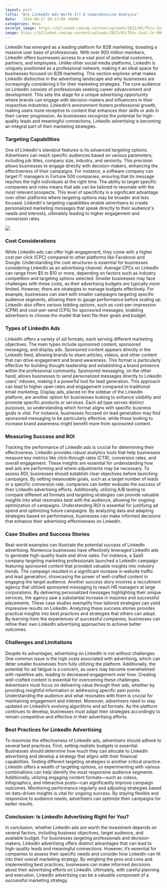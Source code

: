 ```yaml
---
layout: post
title: "Are LinkedIn Ads Worth It? A Comprehensive Analysis"
date:   2024-08-27 09:13:08 +0000
categories: News
excerpt_image: https://b2linked.com/wp-content/uploads/2023/02/This-Just-In-980x513.png
image: https://b2linked.com/wp-content/uploads/2023/02/This-Just-In-980x513.png
---
```


LinkedIn has emerged as a leading platform for B2B marketing, boasting a massive user base of professionals. With over 900 million members, LinkedIn offers businesses access to a vast pool of potential customers, partners, and employees. Unlike other social media platforms, LinkedIn is uniquely positioned as a professional network, making it an ideal space for businesses focused on B2B marketing. This section explores what makes LinkedIn distinctive in the advertising landscape and why businesses are increasingly considering it for their marketing strategies.
The core audience on LinkedIn consists of professionals seeking career advancement and development. This sets the stage for a unique advertising opportunity where brands can engage with decision-makers and influencers in their respective industries. LinkedIn’s environment fosters professional growth, making users more receptive to content that enhances their skills or aids in their career progression. As businesses recognize the potential for high-quality leads and meaningful connections, LinkedIn advertising is becoming an integral part of their marketing strategies.
### Targeting Capabilities
One of LinkedIn's standout features is its advanced targeting options. Advertisers can reach specific audiences based on various parameters, including job titles, company size, industry, and seniority. This precision allows businesses to engage directly with decision-makers, enhancing the effectiveness of their campaigns. For instance, a software company can target IT managers in Fortune 500 companies, ensuring that its message reaches the right individuals at the right time.
The ability to target specific companies and roles means that ads can be tailored to resonate with the most relevant prospects. This level of specificity is a significant advantage over other platforms where targeting options may be broader and less focused. LinkedIn's targeting capabilities enable advertisers to create personalized marketing messages that speak directly to their audience's needs and interests, ultimately leading to higher engagement and conversion rates.

![](https://b2linked.com/wp-content/uploads/2023/02/This-Just-In-980x513.png)
### Cost Considerations
While LinkedIn ads can offer high engagement, they come with a higher cost per click (CPC) compared to other platforms like Facebook and Google. Understanding the cost structures is essential for businesses considering LinkedIn as an advertising channel. Average CPCs on LinkedIn can range from $5 to $10 or more, depending on factors such as industry competition and targeting options selected.
Smaller businesses may face challenges with these costs, as their advertising budgets are typically more limited. However, there are strategies to manage budgets effectively. For example, businesses can start with smaller campaigns targeting specific audience segments, allowing them to gauge performance before scaling up. LinkedIn also offers various bidding options, such as cost-per-impression (CPM) and cost-per-send (CPS) for sponsored messages, enabling advertisers to choose the model that best fits their goals and budget.
### Types of LinkedIn Ads
LinkedIn offers a variety of ad formats, each serving different marketing objectives. The main types include sponsored content, sponsored messaging, and display ads. Sponsored content appears directly in the LinkedIn feed, allowing brands to share articles, videos, and other content that can drive engagement and brand awareness. This format is particularly effective for building thought leadership and establishing a brand presence within the professional community.
Sponsored messaging, on the other hand, allows businesses to send personalized messages directly to LinkedIn users' inboxes, making it a powerful tool for lead generation. This approach can lead to higher open rates and engagement compared to traditional email marketing. Display ads, placed on the sidebar of the LinkedIn platform, are another option for businesses looking to enhance visibility and promote specific products or services.
Each ad type serves distinct purposes, so understanding which format aligns with specific business goals is vital. For instance, businesses focused on lead generation may find sponsored messaging to be particularly effective, while those looking to increase brand awareness might benefit more from sponsored content.
### Measuring Success and ROI
Tracking the performance of LinkedIn ads is crucial for determining their effectiveness. LinkedIn provides robust analytics tools that help businesses measure key metrics like click-through rates (CTR), conversion rates, and overall engagement. These insights are essential for understanding how well ads are performing and where adjustments may be necessary.
To assess ROI, businesses should establish clear objectives before launching campaigns. By setting measurable goals, such as a target number of leads or a specific conversion rate, companies can better evaluate the success of their LinkedIn advertising efforts. Additionally, utilizing A/B testing to compare different ad formats and targeting strategies can provide valuable insights into what resonates best with the audience, allowing for ongoing optimization of campaigns.
Understanding ROI is essential for justifying ad spend and optimizing future campaigns. By analyzing data and adapting strategies based on performance, businesses can make informed decisions that enhance their advertising effectiveness on LinkedIn.
### Case Studies and Success Stories
Real-world examples can illustrate the potential success of LinkedIn advertising. Numerous businesses have effectively leveraged LinkedIn ads to generate high-quality leads and drive sales. For instance, a SaaS company targeting marketing professionals launched a LinkedIn campaign featuring sponsored content that provided valuable insights into industry trends. The campaign resulted in a significant increase in website traffic and lead generation, showcasing the power of well-crafted content in engaging the target audience.
Another success story involves a recruitment agency that utilized sponsored messaging to reach HR managers at large corporations. By delivering personalized messages highlighting their unique services, the agency saw a substantial increase in inquiries and successful placements. These case studies exemplify how tailored strategies can yield impressive results on LinkedIn.
Analyzing these success stories provides practical insights into best practices and strategies that others can adopt. By learning from the experiences of successful companies, businesses can refine their own LinkedIn advertising approaches to achieve better outcomes.
### Challenges and Limitations
Despite its advantages, advertising on LinkedIn is not without challenges. One common issue is the high costs associated with advertising, which can deter smaller businesses from fully utilizing the platform. Additionally, the potential for ad fatigue is a concern, as users may become overwhelmed with repetitive ads, leading to decreased engagement over time.
Creating well-crafted content is essential for overcoming these challenges. Advertisers must focus on delivering value through their ads, whether by providing insightful information or addressing specific pain points. Understanding the audience and what resonates with them is crucial for maintaining engagement and interest.
Moreover, advertisers need to stay updated on LinkedIn’s evolving algorithms and ad formats. As the platform continues to develop, businesses must adapt their strategies accordingly to remain competitive and effective in their advertising efforts.
### Best Practices for LinkedIn Advertising
To maximize the effectiveness of LinkedIn ads, advertisers should adhere to several best practices. First, setting realistic budgets is essential. Businesses should determine how much they can allocate to LinkedIn advertising and develop a strategy that aligns with their financial capabilities.
Testing different targeting strategies is another critical practice. LinkedIn offers a wealth of targeting options, so experimenting with various combinations can help identify the most responsive audience segments. Additionally, utilizing engaging content formats—such as videos, infographics, and interactive posts—can significantly improve campaign outcomes.
Monitoring performance regularly and adjusting strategies based on data-driven insights is vital for ongoing success. By staying flexible and responsive to audience needs, advertisers can optimize their campaigns for better results.
### Conclusion: Is LinkedIn Advertising Right for You?
In conclusion, whether LinkedIn ads are worth the investment depends on several factors, including business objectives, target audience, and available budget. For businesses targeting professionals and decision-makers, LinkedIn advertising offers distinct advantages that can lead to high-quality leads and meaningful connections.
However, it’s essential for companies to assess their specific needs and consider how LinkedIn can fit into their overall marketing strategy. By weighing the pros and cons and implementing best practices, businesses can make informed decisions about their advertising efforts on LinkedIn. Ultimately, with careful planning and execution, LinkedIn advertising can be a valuable component of a successful marketing strategy.